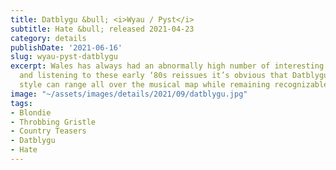 ```yaml
---
title: Datblygu &bull; <i>Wyau / Pyst</i>
subtitle: Hate &bull; released 2021-04-23
category: details
publishDate: '2021-06-16'
slug: wyau-pyst-datblygu
excerpt: Wales has always had an abnormally high number of interesting bands per capita,
  and listening to these early ‘80s reissues it’s obvious that Datblygu, whose unique
  style can range all over the musical map while remaining recognizable, is why.
image: "~/assets/images/details/2021/09/datblygu.jpg"
tags:
- Blondie
- Throbbing Gristle
- Country Teasers
- Datblygu
- Hate
---
```


